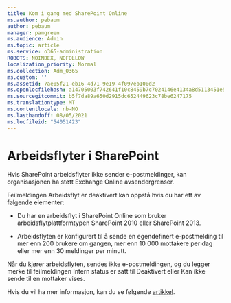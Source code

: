 ```yaml
---
title: Kom i gang med SharePoint Online
ms.author: pebaum
author: pebaum
manager: pamgreen
ms.audience: Admin
ms.topic: article
ms.service: o365-administration
ROBOTS: NOINDEX, NOFOLLOW
localization_priority: Normal
ms.collection: Adm_O365
ms.custom: ''
ms.assetid: 7ae05f21-eb16-4d71-9e19-4f097eb100d2
ms.openlocfilehash: a14705003f742641f10c8459b7c7024146e4134a8d5113451e5732cef7326484
ms.sourcegitcommit: b5f7da89a650d2915dc652449623c78be6247175
ms.translationtype: MT
ms.contentlocale: nb-NO
ms.lasthandoff: 08/05/2021
ms.locfileid: "54051423"
---
```

# <a name="workflows-in-sharepoint"></a>Arbeidsflyter i SharePoint

Hvis SharePoint arbeidsflyter ikke sender e-postmeldinger, kan organisasjonen ha støtt Exchange Online avsendergrenser.

Feilmeldingen Arbeidsflyt er deaktivert kan oppstå hvis du har ett av følgende elementer:

- Du har en arbeidsflyt i SharePoint Online som bruker arbeidsflytplattformtypen SharePoint 2010 eller SharePoint 2013.

- Arbeidsflyten er konfigurert til å sende en egendefinert e-postmelding til mer enn 200 brukere om gangen, mer enn 10 000 mottakere per dag eller mer enn 30 meldinger per minutt.

Når du kjører arbeidsflyten, sendes ikke e-postmeldingen, og du legger merke til feilmeldingen Intern status er satt til Deaktivert eller Kan ikke sende til en mottaker vises.

Hvis du vil ha mer informasjon, kan du se følgende [artikkel](https://docs.microsoft.com/sharepoint/support/workflows/configured-workflow-fails-running).


